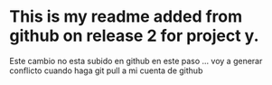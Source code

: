 # This is my readme added from github on release 2 for project y.
 
 Este cambio no esta subido en github en este paso ... voy a generar conflicto cuando haga git pull a mi cuenta de github
 
